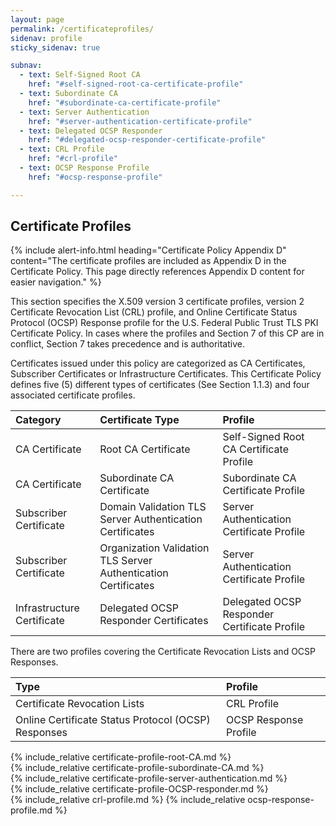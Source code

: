```yaml
---
layout: page
permalink: /certificateprofiles/
sidenav: profile
sticky_sidenav: true

subnav:
  - text: Self-Signed Root CA
    href: "#self-signed-root-ca-certificate-profile"
  - text: Subordinate CA
    href: "#subordinate-ca-certificate-profile"
  - text: Server Authentication
    href: "#server-authentication-certificate-profile"
  - text: Delegated OCSP Responder
    href: "#delegated-ocsp-responder-certificate-profile"
  - text: CRL Profile
    href: "#crl-profile"
  - text: OCSP Response Profile
    href: "#ocsp-response-profile"

---
```

## Certificate Profiles

{% include alert-info.html heading="Certificate Policy Appendix D" content="The certificate profiles are included as Appendix D in the Certificate Policy.  This page directly references Appendix D content for easier navigation." %}

This section specifies the X.509 version 3 certificate profiles, version 2 Certificate Revocation List (CRL) profile, and Online Certificate Status Protocol (OCSP) Response profile for the U.S. Federal Public Trust TLS PKI Certificate Policy.  In cases where the profiles and Section 7 of this CP are in conflict, Section 7 takes precedence and is authoritative.

Certificates issued under this policy are categorized as CA Certificates, Subscriber Certificates or Infrastructure Certificates. This Certificate Policy defines five (5) different types of certificates (See Section 1.1.3) and four associated certificate profiles.  

| **Category** | **Certificate Type**  | **Profile**  |
| :-------- | :----------------------- | :----------------------- |
| CA Certificate | Root CA Certificate | Self-Signed Root CA Certificate Profile |  
| CA Certificate | Subordinate CA Certificate | Subordinate CA Certificate Profile |
| Subscriber Certificate | Domain Validation TLS Server Authentication Certificates |  Server Authentication Certificate Profile |
| Subscriber Certificate | Organization Validation TLS Server Authentication Certificates |  Server Authentication Certificate Profile |
| Infrastructure Certificate | Delegated OCSP Responder Certificates |  Delegated OCSP Responder Certificate Profile |

There are two profiles covering the Certificate Revocation Lists and OCSP Responses.

| **Type** | **Profile**  |
| :-------- | :----------------------- |
| Certificate Revocation Lists |  CRL Profile |
| Online Certificate Status Protocol (OCSP) Responses | OCSP Response Profile |


{% include_relative certificate-profile-root-CA.md %}  
{% include_relative certificate-profile-subordinate-CA.md %}  
{% include_relative certificate-profile-server-authentication.md %}  
{% include_relative certificate-profile-OCSP-responder.md %}  
{% include_relative crl-profile.md %}
{% include_relative ocsp-response-profile.md %}  
